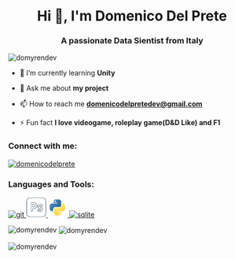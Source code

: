 <h1 align="center">Hi 👋, I'm Domenico Del Prete</h1>
<h3 align="center">A passionate Data Sientist from Italy</h3>

<p align="left"> <img src="https://komarev.com/ghpvc/?username=domyrendev&label=Profile%20views&color=0e75b6&style=flat" alt="domyrendev" /> </p>

- 🌱 I’m currently learning **Unity**

- 💬 Ask me about **my project**

- 📫 How to reach me **domenicodelpretedev@gmail.com**

- ⚡ Fun fact **I love videogame, roleplay game(D&D Like) and F1**

<h3 align="left">Connect with me:</h3>
<p align="left">
<a href="https://linkedin.com/in/domenicodelprete" target="blank"><img align="center" src="https://raw.githubusercontent.com/rahuldkjain/github-profile-readme-generator/master/src/images/icons/Social/linked-in-alt.svg" alt="domenicodelprete" height="30" width="40" /></a>
</p>

<h3 align="left">Languages and Tools:</h3>
<p align="left"> <a href="https://git-scm.com/" target="_blank" rel="noreferrer"> <img src="https://www.vectorlogo.zone/logos/git-scm/git-scm-icon.svg" alt="git" width="40" height="40"/> </a> <a href="https://www.photoshop.com/en" target="_blank" rel="noreferrer"> <img src="https://raw.githubusercontent.com/devicons/devicon/master/icons/photoshop/photoshop-line.svg" alt="photoshop" width="40" height="40"/> </a> <a href="https://www.python.org" target="_blank" rel="noreferrer"> <img src="https://raw.githubusercontent.com/devicons/devicon/master/icons/python/python-original.svg" alt="python" width="40" height="40"/> </a> <a href="https://www.sqlite.org/" target="_blank" rel="noreferrer"> <img src="https://www.vectorlogo.zone/logos/sqlite/sqlite-icon.svg" alt="sqlite" width="40" height="40"/> </a> </p>

<p><img align="left" src="https://github-readme-stats.vercel.app/api/top-langs?username=domyrendev&show_icons=true&locale=en&layout=compact" alt="domyrendev" /></p>

<p>&nbsp;<img align="center" src="https://github-readme-stats.vercel.app/api?username=domyrendev&show_icons=true&locale=en" alt="domyrendev" /></p>

<p><img align="center" src="https://github-readme-streak-stats.herokuapp.com/?user=domyrendev&" alt="domyrendev" /></p>
